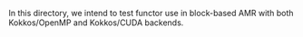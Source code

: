 In this directory, we intend to test functor use in block-based AMR with
both Kokkos/OpenMP and Kokkos/CUDA backends.

